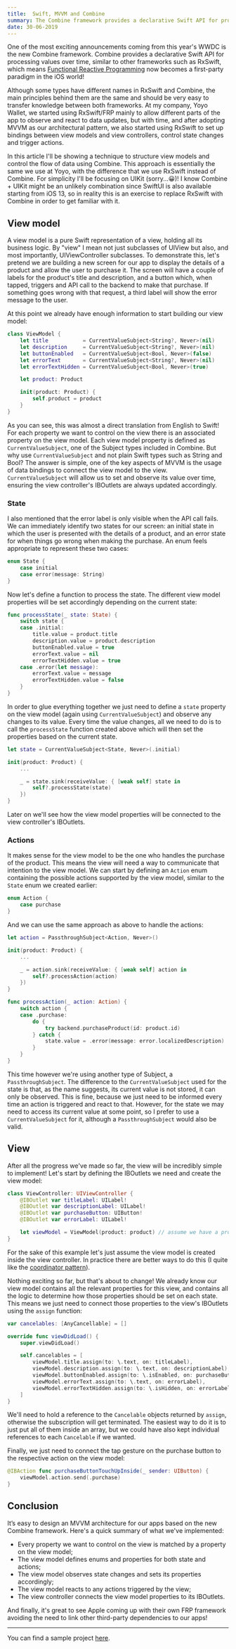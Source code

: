 ```yaml
---
title:  Swift, MVVM and Combine
summary: The Combine framework provides a declarative Swift API for processing values over time, similar to other frameworks such as RxSwift, which means FRP now becomes a first-party paradigm in the iOS world!
date: 30-06-2019
---
```


One of the most exciting announcements coming from this year's WWDC is the new Combine framework. Combine provides a declarative Swift API for processing values over time, similar to other frameworks such as RxSwift, which means
[Functional Reactive Programming](https://en.wikipedia.org/wiki/Functional_reactive_programming) now becomes a first-party paradigm in the iOS world!

Although some types have different names in RxSwift and Combine, the main principles behind them are the same and should be very easy to transfer knowledge between both frameworks. At my company, Yoyo Wallet, we started using RxSwift/FRP mainly to allow different parts of the app to observe and react to data updates, but with time, and after adopting MVVM as our architectural pattern, we also started using RxSwift to set up bindings between view models and view controllers, control state changes and trigger actions.

In this article I'll be showing a technique to structure view models and control the flow of data using Combine. This approach is essentially the same we use at Yoyo, with the difference that we use RxSwift instead of Combine. For simplicity I'll be focusing on UIKit (sorry...😀)! I know Combine + UIKit might be an unlikely combination since SwiftUI is also available starting from iOS 13, so in reality this is an exercise to replace RxSwift with Combine in order to get familiar with it.

## View model

A view model is a pure Swift representation of a view, holding all its business logic. By "view" I mean not just subclasses of UIView but also, and most importantly, UIViewController subclasses.
To demonstrate this, let's pretend we are building a new screen for our app to display the details of a product and allow the user to purchase it. The screen will have a couple of labels for the product's title and description, and a button which, when tapped, triggers and API call to the backend to make that purchase. If something goes wrong with that request, a third label will show the error message to the user.

At this point we already have enough information to start building our view model:

```swift
class ViewModel {
    let title           = CurrentValueSubject<String?, Never>(nil)
    let description     = CurrentValueSubject<String?, Never>(nil)
    let buttonEnabled   = CurrentValueSubject<Bool, Never>(false)
    let errorText       = CurrentValueSubject<String?, Never>(nil)
    let errorTextHidden = CurrentValueSubject<Bool, Never>(true)

    let product: Product

    init(product: Product) {
        self.product = product
    }
}
```

As you can see, this was almost a direct translation from English to Swift! For each property we want to control on the view there is an associated property on the view model. Each view model property is defined as `CurrentValueSubject`, one of the Subject types included in Combine. But why use `CurrentValueSubject` and not plain Swift types such as String and Bool? The answer is simple, one of the key aspects of MVVM is the usage of data bindings to connect the view model to the view. `CurrentValueSubject` will allow us to set and observe its value over time, ensuring the view controller's IBOutlets are always updated accordingly.


### State

I also mentioned that the error label is only visible when the API call fails. We can immediately identify two states for our screen: an initial state in which the user is presented with the details of a product, and an error state for when things go wrong when making the purchase. An enum feels appropriate to represent these two cases:

```swift
enum State {
    case initial
    case error(message: String)
}
```

Now let's define a function to process the state. The different view model properties will be set accordingly depending on the current state:

```swift
func processState(_ state: State) {
    switch state {
    case .initial:
        title.value = product.title
        description.value = product.description
        buttonEnabled.value = true
        errorText.value = nil
        errorTextHidden.value = true
    case .error(let message):
        errorText.value = message
        errorTextHidden.value = false
    }
}
```

In order to glue everything together we just need to define a `state` property on the view model (again using `CurrentValueSubject`) and observe any changes to its value. Every time the value changes, all we need to do is to call the `processState` function created above which will then set the properties based on the current state.

```swift
let state = CurrentValueSubject<State, Never>(.initial)

init(product: Product) {
    ...

    _ = state.sink(receiveValue: { [weak self] state in
        self?.processState(state)
    })
}

```

Later on we'll see how the view model properties will be connected to the view controller's IBOutlets.

### Actions

It makes sense for the view model to be the one who handles the purchase of the product. This means the view will need a way to communicate that intention to the view model. We can start by defining an `Action` enum containing the possible actions supported by the view model, similar to the `State` enum we created earlier:

```swift
enum Action {
    case purchase
}
```

And we can use the same approach as above to handle the actions:

```swift
let action = PassthroughSubject<Action, Never>()

init(product: Product) {
    ...

    _ = action.sink(receiveValue: { [weak self] action in
        self?.processAction(action)
    })
}

func processAction(_ action: Action) {
    switch action {
    case .purchase:
        do {
            try backend.purchaseProduct(id: product.id)
        } catch {
            state.value = .error(message: error.localizedDescription)
        }
    }
}
```

This time however we're using another type of Subject, a `PassthroughSubject`. The difference to the `CurrentValueSubject` used for the state is that, as the name suggests, its current value is not stored, it can only be observed. This is fine, because we just need to be informed every time an action is triggered and react to that. However, for the state we may need to access its current value at some point, so I prefer to use a `CurrentValueSubject` for it, although a `PassthroughSubject` would also be valid.


## View

After all the progress we've made so far, the view will be incredibly simple to implement! Let's start by defining the IBOutlets we need and create the view model:

```swift
class ViewController: UIViewController {
    @IBOutlet var titleLabel: UILabel!
    @IBOutlet var descriptionLabel: UILabel!
    @IBOutlet var purchaseButton: UIButton!
    @IBOutlet var errorLabel: UILabel!

    let viewModel = ViewModel(product: product) // assume we have a product object already
}
```

For the sake of this example let's just assume the view model is created inside the view controller. In practice there are better ways to do this (I quite like the [coordinator pattern](https://benoitpasquier.com/coordinator-pattern-swift/)).

Nothing exciting so far, but that's about to change! We already know our view model contains all the relevant properties for this view, and contains all the logic to determine how those properties should be set on each state. This means we just need to connect those properties to the view's IBOutlets using the `assign` function:

```swift
var cancelables: [AnyCancellable] = []

override func viewDidLoad() {
    super.viewDidLoad()

    self.cancelables = [
        viewModel.title.assign(to: \.text, on: titleLabel),
        viewModel.description.assign(to: \.text, on: descriptionLabel),
        viewModel.buttonEnabled.assign(to: \.isEnabled, on: purchaseButton),
        viewModel.errorText.assign(to: \.text, on: errorLabel),
        viewModel.errorTextHidden.assign(to: \.isHidden, on: errorLabel)
    ]
}
```

We'll need to hold a reference to the `Cancelable` objects returned by `assign`, otherwise the subscription will get terminated. The easiest way to do it is to just put all of them inside an array, but we could have also kept individual references to each `Cancelable` if we wanted.

Finally, we just need to connect the tap gesture on the purchase button to the respective action on the view model:

```swift
@IBAction func purchaseButtonTouchUpInside(_ sender: UIButton) {
    viewModel.action.send(.purchase)
}
```

## Conclusion

It’s easy to design an MVVM architecture for our apps based on the new Combine framework. Here's a quick summary of what we've implemented:

- Every property we want to control on the view is matched by a property on the view model;
- The view model defines enums and properties for both state and actions;
- The view model observes state changes and sets its properties accordingly;
- The view model reacts to any actions triggered by the view;
- The view controller connects the view model properties to its IBOutlets.

And finally, it's great to see Apple coming up with their own FRP framework avoiding the need to link other third-party dependencies to our apps!

---

You can find a sample project [here](https://github.com/ruipfcosta/MVVM-Combine-Example/tree/master).
